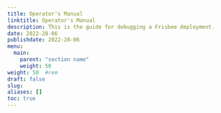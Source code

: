 ```yaml
---
title: Operator's Manual
linktitle: Operator's Manual
description: This is the guide for debugging a Frisbee deployment.
date: 2022-28-06
publishdate: 2022-28-06
menu:
  main:
    parent: "section name"
    weight: 50
weight: 50	#rem
draft: false
slug:
aliases: []
toc: true
---
```

